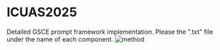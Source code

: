 # ICUAS2025
Detailed GSCE prompt framework implementation. Please the ".txt" file under the name of each component.
![method](https://github.com/user-attachments/assets/11ef205d-f73b-419d-a918-d7043c4c27cb)
